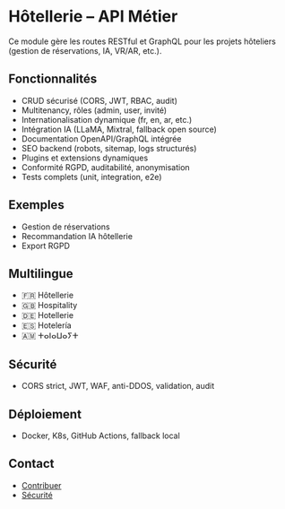 # Hôtellerie – API Métier

Ce module gère les routes RESTful et GraphQL pour les projets hôteliers (gestion de réservations, IA, VR/AR, etc.).

## Fonctionnalités
- CRUD sécurisé (CORS, JWT, RBAC, audit)
- Multitenancy, rôles (admin, user, invité)
- Internationalisation dynamique (fr, en, ar, etc.)
- Intégration IA (LLaMA, Mixtral, fallback open source)
- Documentation OpenAPI/GraphQL intégrée
- SEO backend (robots, sitemap, logs structurés)
- Plugins et extensions dynamiques
- Conformité RGPD, auditabilité, anonymisation
- Tests complets (unit, integration, e2e)

## Exemples
- Gestion de réservations
- Recommandation IA hôtellerie
- Export RGPD

## Multilingue
- 🇫🇷 Hôtellerie
- 🇬🇧 Hospitality
- 🇩🇪 Hotellerie
- 🇪🇸 Hotelería
- 🇦🇲 ⵜⴰⵏⴰⵡⴰⵢⵜ

## Sécurité
- CORS strict, JWT, WAF, anti-DDOS, validation, audit

## Déploiement
- Docker, K8s, GitHub Actions, fallback local

## Contact
- [Contribuer](../../../../CONTRIBUTING.md)
- [Sécurité](../../../../SECURITY.md)
